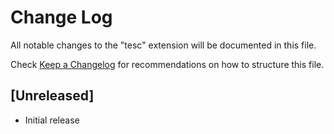 # Change Log

All notable changes to the "tesc" extension will be documented in this file.

Check [Keep a Changelog](http://keepachangelog.com/) for recommendations on how to structure this file.

## [Unreleased]

- Initial release